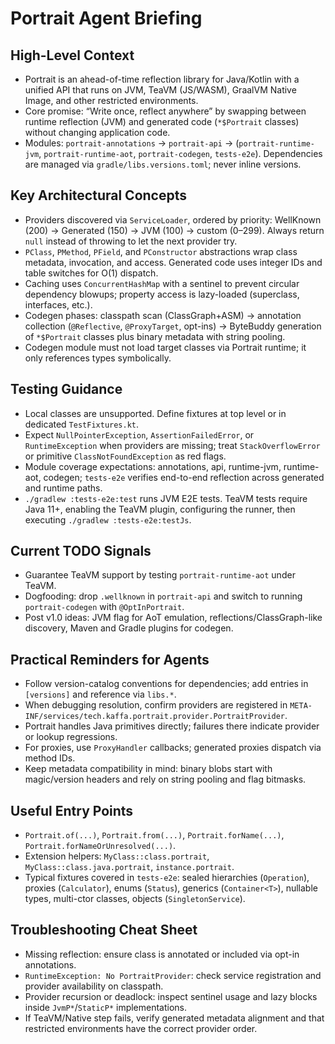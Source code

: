 # Portrait Agent Briefing

## High-Level Context
- Portrait is an ahead-of-time reflection library for Java/Kotlin with a unified API that runs on JVM, TeaVM (JS/WASM), GraalVM Native Image, and other restricted environments.
- Core promise: “Write once, reflect anywhere” by swapping between runtime reflection (JVM) and generated code (`*$Portrait` classes) without changing application code.
- Modules: `portrait-annotations` → `portrait-api` → (`portrait-runtime-jvm`, `portrait-runtime-aot`, `portrait-codegen`, `tests-e2e`). Dependencies are managed via `gradle/libs.versions.toml`; never inline versions.

## Key Architectural Concepts
- Providers discovered via `ServiceLoader`, ordered by priority: WellKnown (200) → Generated (150) → JVM (100) → custom (0–299). Always return `null` instead of throwing to let the next provider try.
- `PClass`, `PMethod`, `PField`, and `PConstructor` abstractions wrap class metadata, invocation, and access. Generated code uses integer IDs and table switches for O(1) dispatch.
- Caching uses `ConcurrentHashMap` with a sentinel to prevent circular dependency blowups; property access is lazy-loaded (superclass, interfaces, etc.).
- Codegen phases: classpath scan (ClassGraph+ASM) → annotation collection (`@Reflective`, `@ProxyTarget`, opt-ins) → ByteBuddy generation of `*$Portrait` classes plus binary metadata with string pooling.
- Codegen module must not load target classes via Portrait runtime; it only references types symbolically.

## Testing Guidance
- Local classes are unsupported. Define fixtures at top level or in dedicated `TestFixtures.kt`.
- Expect `NullPointerException`, `AssertionFailedError`, or `RuntimeException` when providers are missing; treat `StackOverflowError` or primitive `ClassNotFoundException` as red flags.
- Module coverage expectations: annotations, api, runtime-jvm, runtime-aot, codegen; `tests-e2e` verifies end-to-end reflection across generated and runtime paths.
- `./gradlew :tests-e2e:test` runs JVM E2E tests. TeaVM tests require Java 11+, enabling the TeaVM plugin, configuring the runner, then executing `./gradlew :tests-e2e:testJs`.

## Current TODO Signals
- Guarantee TeaVM support by testing `portrait-runtime-aot` under TeaVM.
- Dogfooding: drop `.wellknown` in `portrait-api` and switch to running `portrait-codegen` with `@OptInPortrait`.
- Post v1.0 ideas: JVM flag for AoT emulation, reflections/ClassGraph-like discovery, Maven and Gradle plugins for codegen.

## Practical Reminders for Agents
- Follow version-catalog conventions for dependencies; add entries in `[versions]` and reference via `libs.*`.
- When debugging resolution, confirm providers are registered in `META-INF/services/tech.kaffa.portrait.provider.PortraitProvider`.
- Portrait handles Java primitives directly; failures there indicate provider or lookup regressions.
- For proxies, use `ProxyHandler` callbacks; generated proxies dispatch via method IDs.
- Keep metadata compatibility in mind: binary blobs start with magic/version headers and rely on string pooling and flag bitmasks.

## Useful Entry Points
- `Portrait.of(...)`, `Portrait.from(...)`, `Portrait.forName(...)`, `Portrait.forNameOrUnresolved(...)`.
- Extension helpers: `MyClass::class.portrait`, `MyClass::class.java.portrait`, `instance.portrait`.
- Typical fixtures covered in `tests-e2e`: sealed hierarchies (`Operation`), proxies (`Calculator`), enums (`Status`), generics (`Container<T>`), nullable types, multi-ctor classes, objects (`SingletonService`).

## Troubleshooting Cheat Sheet
- Missing reflection: ensure class is annotated or included via opt-in annotations.
- `RuntimeException: No PortraitProvider`: check service registration and provider availability on classpath.
- Provider recursion or deadlock: inspect sentinel usage and lazy blocks inside `JvmP*`/`StaticP*` implementations.
- If TeaVM/Native step fails, verify generated metadata alignment and that restricted environments have the correct provider order.
